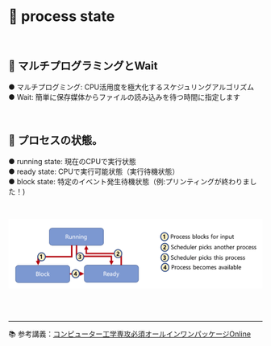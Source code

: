 # 🔑 process state

<br>

## 📌 マルチプログラミングとWait

● マルチプログミング: CPU活用度を極大化するスケジュリングアルゴリズム<br>
● Wait: 簡単に保存媒体からファイルの読み込みを待つ時間に指定します<br>

<br>

## 📌 プロセスの状態。

● running state: 現在のCPUで実行状態<br>
● ready state: CPUで実行可能状態（実行待機状態）<br>
● block state: 特定のイベント発生待機状態（例:プリンティングが終わりました！)<br>

<br>

![ProcessState](./image/process_state.png)

<br>
<br>

---

📚 参考講義：[コンピューター工学専攻必須オールインワンパッケージOnline](https://fastcampus.co.kr/dev_online_cs)